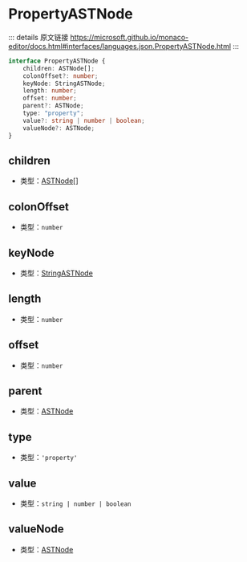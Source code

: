 # PropertyASTNode
        
::: details 原文链接
https://microsoft.github.io/monaco-editor/docs.html#interfaces/languages.json.PropertyASTNode.html
:::

```ts
interface PropertyASTNode {
    children: ASTNode[];
    colonOffset?: number;
    keyNode: StringASTNode;
    length: number;
    offset: number;
    parent?: ASTNode;
    type: "property";
    value?: string | number | boolean;
    valueNode?: ASTNode;
}
```


## children
- 类型：[ASTNode](/api/languages/json/ASTNode.md)[]

## colonOffset
- 类型：`number`

## keyNode
- 类型：[StringASTNode](/api/languages/json/StringASTNode.md)

## length
- 类型：`number`

## offset
- 类型：`number`

## parent
- 类型：[ASTNode](/api/languages/json/ASTNode.md)

## type
- 类型：`'property'`

## value
- 类型：`string | number | boolean`

## valueNode
- 类型：[ASTNode](/api/languages/json/ASTNode.md)

